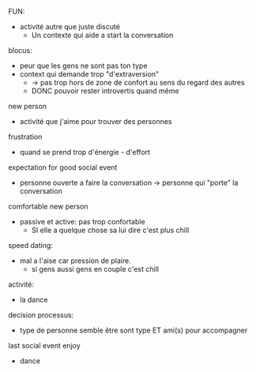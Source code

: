 FUN: 
- activité autre que juste discuté
	- Un contexte qui aide a start la conversation

blocus: 
- peur que les gens ne sont pas ton type
- context qui demande trop "d'extraversion"
	- -> pas trop hors de zone de confort au sens du regard des autres
	- DONC pouvoir rester introvertis quand même

new person
- activité que j'aime pour trouver des personnes

frustration
- quand se prend trop d'énergie - d'effort

expectation for good social event
- personne ouverte a faire la conversation -> personne qui "porte" la conversation

comfortable new person
- passive et active: pas trop confortable
	- SI elle a quelque chose sa lui dire c'est plus chill

speed dating:
- mal a l'aise car pression de plaire.
	- si gens aussi gens en couple c'est chill


activité: 
- la dance

decision processus: 
- type de personne semble être sont type ET ami(s) pour accompagner

last social event enjoy
- dance 

